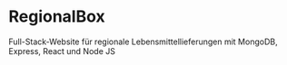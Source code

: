 # RegionalBox
Full-Stack-Website für regionale Lebensmittellieferungen mit MongoDB, Express, React und Node JS


